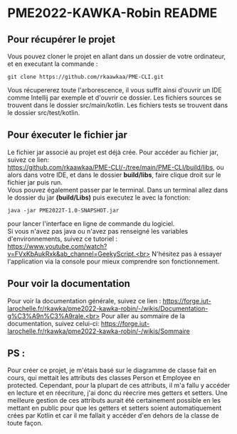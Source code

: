 # PME2022-KAWKA-Robin README 



## Pour récupérer le projet 

Vous pouvez cloner le projet en allant dans un dossier de votre ordinateur, et en executant la commande :
```
git clone https://github.com/rkaawkaa/PME-CLI.git
```

Vous récupererez toute l'arborescence, il vous suffit ainsi d'ouvrir un IDE comme Intellij par exemple et d'ouvrir ce dossier. 
Les fichiers sources se trouvent dans le dossier src/main/kotlin.
Les fichiers tests se trouvent dans le dossier src/test/kotlin.



## Pour éxecuter le fichier jar

Le fichier jar associé au projet est déjà crée. Pour accéder au fichier jar, suivez ce lien:<br> https://github.com/rkaawkaa/PME-CLI/-/tree/main/PME-CLI/build/libs, ou alors dans votre IDE, et dans le dossier **build/libs**, faire clique droit sur le fichier jar puis run. <br>Vous pouvez également passer par le terminal. Dans un terminal allez dans le dossier du jar **(build/Libs)**  puis executez le avec la fonction: 
``` 
java -jar PME2022T-1.0-SNAPSHOT.jar 
```
pour lancer l'interface en ligne de commande du logiciel.<br> Si vous n'avez pas java ou n'avez pas renseigné les variables d'environnements, suivez ce tutoriel :<br> https://www.youtube.com/watch?v=FVxKbAukRxk&ab_channel=GeekyScript.<br>
N'hésitez pas à essayer l'application via la console pour mieux comprendre son fonctionnement.

## Pour voir la documentation

Pour voir la documentation générale, suivez ce lien : https://forge.iut-larochelle.fr/rkawka/pme2022-kawka-robin/-/wikis/Documentation-g%C3%A9n%C3%A9rale.<br>
Pour aller au sommaire de la documentation, suivez celui-ci: 
https://forge.iut-larochelle.fr/rkawka/pme2022-kawka-robin/-/wikis/Sommaire


## PS :

Pour créer ce projet, je m'étais basé sur le diagramme de classe fait en cours, qui mettait les attributs des classes Person et Employee en protected. Cependant, pour la plupart de ces attributs, il m'a fallu y accéder en lecture et en réecriture, j'ai donc du réecrire mes getters et setters. Une meilleure gestion de ces attributs aurait été certainement possible en les mettant en public pour que les getters et setters soient automatiquement crées par Kotlin et car il me fallait y accéder d'en dehors de la classe de toute façon.
